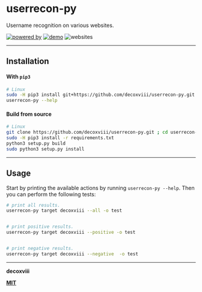 # userrecon-py
Username recognition on various websites.

[![powered by](https://img.shields.io/badge/powered%20by-WhatsMyName-black.svg?style=flat&logo=github)](https://github.com/WebBreacher/WhatsMyName)
[![demo](https://img.shields.io/badge/youtube-demo-black.svg?style=flat&logo=youtube)](#)
![websites](https://img.shields.io/badge/websites-193-black.svg?style=flat)

---

## Installation

#### With `pip3`
```bash
# Linux
sudo -H pip3 install git+https://github.com/decoxviii/userrecon-py.git
userrecon-py --help
```

#### Build from source
```bash
# Linux
git clone https://github.com/decoxviii/userrecon-py.git ; cd userrecon-py
sudo -H pip3 install -r requirements.txt
python3 setup.py build
sudo python3 setup.py install
```
---

## Usage
Start by printing the available actions by running `userrecon-py --help`. Then you can perform the following tests:
```bash
# print all results.
userrecon-py target decoxviii --all -o test


# print positive results.
userrecon-py target decoxviii --positive -o test


# print negative results.
userrecon-py target decoxviii --negative  -o test
```

---

**decoxviii**

**[MIT](https://github.com/decoxviii/userrecon-py/blob/master/LICENSE)**




